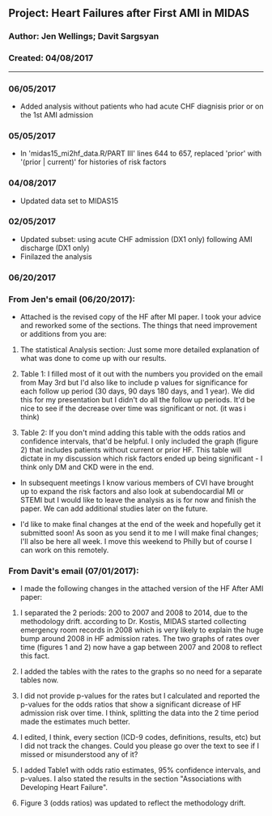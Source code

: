 ##  Project: Heart Failures after First AMI in MIDAS       
### Author: Jen Wellings; Davit Sargsyan   
### Created: 04/08/2017   

---
### 06/05/2017
* Added analysis without patients who had acute CHF diagnisis prior or on the 1st AMI admission

### 05/05/2017
* In 'midas15_mi2hf_data.R/PART III' lines 644 to 657, replaced 'prior' with 
'(prior | current)' for histories of risk factors

### 04/08/2017 
* Updated data set to MIDAS15

### 02/05/2017
* Updated subset: using acute CHF admission (DX1 only) following AMI discharge (DX1 only)
* Finilazed the analysis

### 06/20/2017
### From Jen's email (06/20/2017):    

* Attached is the revised copy of the HF after MI paper. I took your advice and reworked some of the sections. The things that need improvement or additions from you are:

1. The statistical Analysis section: Just some more detailed explanation of what was done to come up with our results.

2. Table 1: I filled most of it out with the numbers you provided on the email from May 3rd but I'd also like to include p values for significance for each follow up period (30 days, 90 days 180 days, and 1 year). We did this for my presentation but I didn't do all the follow up periods. It'd be nice to see if the decrease over time was significant or not. (it was i think)

3. Table 2: If you don't mind adding this table with the odds ratios and confidence intervals, that'd be helpful. I only included the graph (figure 2) that includes patients without current or prior HF. This table will dictate in my discussion which risk factors ended up being significant - I think only DM and CKD were in the end.

* In subsequent meetings I know various members of CVI have brought up to expand the risk factors and also look at subendocardial MI or STEMI but I would like to leave the analysis as is for now and finish the paper. We can add additional studies later on the future.

* I'd like to make final changes at the end of the week and hopefully get it submitted soon! As soon as you send it to me I will make final changes; I'll also be here all week. I move this weekend to Philly but of course I can work on this remotely. 

### From Davit's email (07/01/2017):

* I made the following changes in the attached version of the HF After AMI paper:   

1. I separated the 2 periods: 200 to 2007 and 2008 to 2014, due to the methodology drift. according to Dr. Kostis, MIDAS started collecting emergency room records in 2008 which is very likely to explain the huge bump around 2008 in HF admission rates. The two graphs of rates over time (figures 1 and 2) now have a gap between 2007 and 2008 to reflect this fact.   

2. I added the tables with the rates to the graphs so no need for a separate tables now.   

3. I did not provide p-values for the rates but I calculated and reported the p-values for the odds ratios that show a significant dicrease of HF admission risk over time. I think, splitting the data into the 2 time period made the estimates much better.   

4. I edited, I think, every section (ICD-9 codes, definitions, results, etc) but I did not track the changes. Could you please go over the text to see if I missed or misunderstood any of it?   

5. I added Table1 with odds ratio estimates, 95% confidence intervals, and p-values. I also stated the results in the section "Associations with Developing Heart Failure".   

6. Figure 3 (odds ratios) was updated to reflect the methodology drift.   